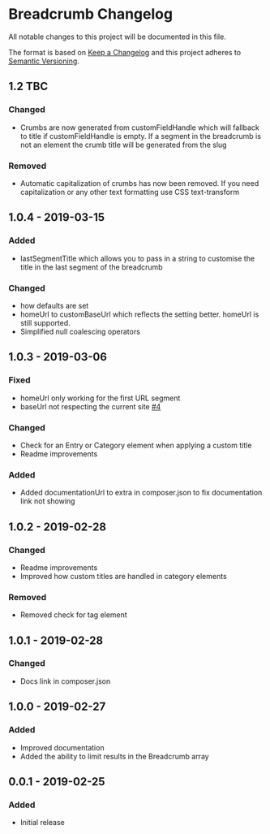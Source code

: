 # Breadcrumb Changelog

All notable changes to this project will be documented in this file.

The format is based on [Keep a Changelog](http://keepachangelog.com/) and this project adheres to [Semantic Versioning](http://semver.org/).

## 1.2 TBC
### Changed
- Crumbs are now generated from customFieldHandle which will fallback to title if customFieldHandle is empty. If a segment in the breadcrumb is not an element the crumb title will be generated from the slug

### Removed
- Automatic capitalization of crumbs has now been removed. If you need capitalization or any other text formatting use CSS text-transform

## 1.0.4 - 2019-03-15
### Added
- lastSegmentTitle which allows you to pass in a string to customise the title in the last segment of the breadcrumb

### Changed
- how defaults are set
- homeUrl to customBaseUrl which reflects the setting better. homeUrl is still supported.
- Simplified null coalescing operators

## 1.0.3 - 2019-03-06
### Fixed
- homeUrl only working for the first URL segment
- baseUrl not respecting the current site [#4](https://github.com/youandmedigital/craft-breadcrumb/issues/4)

### Changed
- Check for an Entry or Category element when applying a custom title
- Readme improvements

### Added
- Added documentationUrl to extra in composer.json to fix documentation link not showing

## 1.0.2 - 2019-02-28
### Changed
- Readme improvements
- Improved how custom titles are handled in category elements

### Removed
- Removed check for tag element

## 1.0.1 - 2019-02-28
### Changed
- Docs link in composer.json

## 1.0.0 - 2019-02-27
### Added
- Improved documentation
- Added the ability to limit results in the Breadcrumb array

## 0.0.1 - 2019-02-25
### Added
- Initial release
